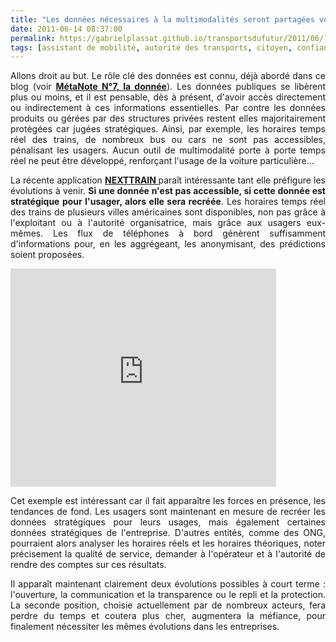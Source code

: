 ```yaml
---
title: "Les données nécessaires à la multimodalités seront partagées volontairement ou recréées par les usagers"
date: 2011-06-14 08:37:00
permalink: https://gabrielplassat.github.io/transportsdufutur/2011/06/les-donnees-necessaires-a-la-multimodalites-seront-partagees-volontairement-ou-recreees-par-les-usag.html
tags: [assistant de mobilité, autorité des transports, citoyen, confiance, connectivité, donnée data, données réelles, multimodes, partage de données, Service de mobilité]
---
```


<p style="text-align: justify;">Allons droit au but. Le rôle clé des données est connu, déjà abordé dans ce blog (voir <strong><a href="https://gabrielplassat.github.io/transportsdufutur/2010/09/metanote-tdf-7-la-donnee-enjeu-strategique-des-mobilites-multimodales-quelles-perspectives.html" target="_blank">MétaNote N°7, la donnée</a></strong>). Les données publiques se libèrent plus ou moins, et il est pensable, dès à présent, d'avoir accès directement ou indirectement à ces informations essentielles. Par contre les données produits ou gérées par des structures privées restent elles majoritairement protégées car jugées stratégiques. Ainsi, par exemple, les horaires temps réel des trains, de nombreux bus ou cars ne sont pas accessibles, pénalisant les usagers. Aucun outil de multimodalité porte à porte temps réel ne peut être développé, renforçant l'usage de la voiture particulière...</p> <p style="text-align: justify;">La récente application <strong><a href="http://www.matemate.com/nexttrain" target="_blank">NEXTTRAIN </a></strong>paraît intéressante tant elle préfigure les évolutions à venir. <strong>Si une donnée n'est pas accessible, si cette donnée est stratégique pour l'usager, alors elle sera recréée</strong>. Les horaires temps réel des trains de plusieurs villes américaines sont disponibles, non pas grâce à l'exploitant ou à l'autorité organisatrice, mais grâce aux usagers eux-mêmes. Les flux de téléphones à bord génèrent suffisamment d'informations pour, en les aggrégeant, les anonymisant, des prédictions soient proposées.</p> <p style="text-align: justify;"><iframe frameborder="0" height="349" src="http://www.youtube.com/embed/XrK_iS7XXr8" width="425"></iframe></p> <p style="text-align: justify;">Cet exemple est intéressant car il fait apparaître les forces en présence, les tendances de fond. Les usagers sont maintenant en mesure de recréer les données stratégiques pour leurs usages, mais également certaines données stratégiques de l'entreprise. D'autres entités, comme des ONG, pourraient alors analyser les horaires réels et les horaires théoriques, noter précisement la qualité de service, demander à l'opérateur et à l'autorité de rendre des comptes sur ces résultats.</p> <p style="text-align: justify;">Il apparaît maintenant clairement deux évolutions possibles à court terme : l'ouverture, la communication et la transparence ou le repli et la protection. La seconde position, choisie actuellement par de nombreux acteurs, fera perdre du temps et coutera plus cher, augmentera la méfiance, pour finalement nécessiter les mêmes évolutions dans les entreprises.</p>
